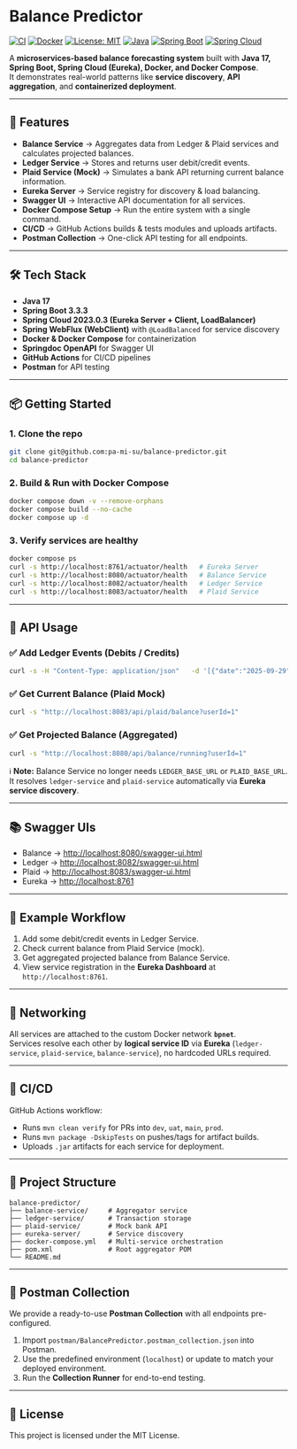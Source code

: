 # Balance Predictor

[![CI](https://github.com/pa-mi-su/balance-predictor/actions/workflows/ci.yml/badge.svg)](https://github.com/pa-mi-su/balance-predictor/actions/workflows/ci.yml)
[![Docker](https://img.shields.io/badge/docker-ready-blue)]()
[![License: MIT](https://img.shields.io/badge/license-MIT-green.svg)](LICENSE)
[![Java](https://img.shields.io/badge/java-17-orange)]()
[![Spring Boot](https://img.shields.io/badge/springboot-3.3.3-brightgreen)]()
[![Spring Cloud](https://img.shields.io/badge/springcloud-2023.0.3-blue)]()

A **microservices-based balance forecasting system** built with **Java 17, Spring Boot, Spring Cloud (Eureka), Docker, and Docker Compose**.  
It demonstrates real-world patterns like **service discovery**, **API aggregation**, and **containerized deployment**.

---

## 🚀 Features
- **Balance Service** → Aggregates data from Ledger & Plaid services and calculates projected balances.
- **Ledger Service** → Stores and returns user debit/credit events.
- **Plaid Service (Mock)** → Simulates a bank API returning current balance information.
- **Eureka Server** → Service registry for discovery & load balancing.
- **Swagger UI** → Interactive API documentation for all services.
- **Docker Compose Setup** → Run the entire system with a single command.
- **CI/CD** → GitHub Actions builds & tests modules and uploads artifacts.
- **Postman Collection** → One-click API testing for all endpoints.

---

## 🛠️ Tech Stack
- **Java 17**
- **Spring Boot 3.3.3**
- **Spring Cloud 2023.0.3 (Eureka Server + Client, LoadBalancer)**
- **Spring WebFlux (WebClient)** with `@LoadBalanced` for service discovery
- **Docker & Docker Compose** for containerization
- **Springdoc OpenAPI** for Swagger UI
- **GitHub Actions** for CI/CD pipelines
- **Postman** for API testing

---

## 📦 Getting Started

### 1. Clone the repo
```bash
git clone git@github.com:pa-mi-su/balance-predictor.git
cd balance-predictor
```

### 2. Build & Run with Docker Compose
```bash
docker compose down -v --remove-orphans
docker compose build --no-cache
docker compose up -d
```

### 3. Verify services are healthy
```bash
docker compose ps
curl -s http://localhost:8761/actuator/health   # Eureka Server
curl -s http://localhost:8080/actuator/health   # Balance Service
curl -s http://localhost:8082/actuator/health   # Ledger Service
curl -s http://localhost:8083/actuator/health   # Plaid Service
```

---

## 📖 API Usage

### ✅ Add Ledger Events (Debits / Credits)
```bash
curl -s -H "Content-Type: application/json"   -d '[{"date":"2025-09-29","amount":-50.00,"description":"Test debit"}]'   "http://localhost:8082/api/ledger/events?userId=1"
```

### ✅ Get Current Balance (Plaid Mock)
```bash
curl -s "http://localhost:8083/api/plaid/balance?userId=1"
```

### ✅ Get Projected Balance (Aggregated)
```bash
curl -s "http://localhost:8080/api/balance/running?userId=1"
```

ℹ️ **Note:** Balance Service no longer needs `LEDGER_BASE_URL` or `PLAID_BASE_URL`.  
It resolves `ledger-service` and `plaid-service` automatically via **Eureka service discovery**.

---

## 📚 Swagger UIs
- Balance → [http://localhost:8080/swagger-ui.html](http://localhost:8080/swagger-ui.html)  
- Ledger → [http://localhost:8082/swagger-ui.html](http://localhost:8082/swagger-ui.html)  
- Plaid → [http://localhost:8083/swagger-ui.html](http://localhost:8083/swagger-ui.html)  
- Eureka → [http://localhost:8761](http://localhost:8761)  

---

## 🧪 Example Workflow
1. Add some debit/credit events in Ledger Service.  
2. Check current balance from Plaid Service (mock).  
3. Get aggregated projected balance from Balance Service.  
4. View service registration in the **Eureka Dashboard** at `http://localhost:8761`.  

---

## 🔗 Networking
All services are attached to the custom Docker network **`bpnet`**.  
Services resolve each other by **logical service ID** via **Eureka** (`ledger-service`, `plaid-service`, `balance-service`), no hardcoded URLs required.

---

## 🤖 CI/CD
GitHub Actions workflow:
- Runs `mvn clean verify` for PRs into `dev`, `uat`, `main`, `prod`.  
- Runs `mvn package -DskipTests` on pushes/tags for artifact builds.  
- Uploads `.jar` artifacts for each service for deployment.  

---

## 📂 Project Structure
```
balance-predictor/
├── balance-service/     # Aggregator service
├── ledger-service/      # Transaction storage
├── plaid-service/       # Mock bank API
├── eureka-server/       # Service discovery
├── docker-compose.yml   # Multi-service orchestration
├── pom.xml              # Root aggregator POM
└── README.md
```

---

## 🧰 Postman Collection
We provide a ready-to-use **Postman Collection** with all endpoints pre-configured.

1. Import `postman/BalancePredictor.postman_collection.json` into Postman.  
2. Use the predefined environment (`localhost`) or update to match your deployed environment.  
3. Run the **Collection Runner** for end-to-end testing.  

---

## 📜 License
This project is licensed under the MIT License.
